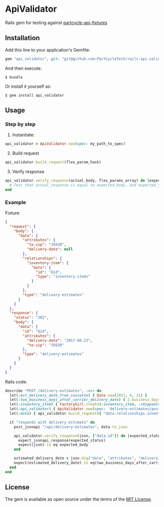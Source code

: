 # ApiValidator

Rails gem for testing against [partcycle-api-fixtures](https://github.com/PartCycleTech/partcycle-api-fixtures)

## Installation

Add this line to your application's Gemfile:

```ruby
gem "api_validator", git: "git@github.com:PartCycleTech/rails-api-validator.git"
```

And then execute:

    $ bundle

Or install it yourself as:

    $ gem install api_validator

## Usage

### Step by step

1. Instantiate:

```ruby
api_validator = ApiValidator.new(spec: my_path_to_spec)
```

2. Build request

```ruby
api_validator.build_request(flex_param_hash)
```

3. Verify response

```ruby
api_validator.verify_response(actual_body, flex_params_array) do |expected_status, expected_body|
  # Test that actual_response is equal to expected_body, and expected_status is equal to whatever is expected
end
```

### Example

Fixture:

```json
{
  "request": {
    "body": {
      "data": {
        "attributes": {
          "to-zip": "35630",
          "delivery-date": null
        },
        "relationships": {
          "inventory-item": {
            "data": {
              "id": "@id",
              "type": "inventory-items"
            }
          }
        },
        "type": "delivery-estimates"
      }
    }
  },
  "response": {
    "status": "202",
    "body": {
      "data": {
        "id": "@id",
        "attributes": {
          "delivery-date": "2017-06-23",
          "to-zip": "35630"
        },
        "type": "delivery-estimates"
      }
    }
  }
}
```

Rails code:

```ruby
describe "POST /delivery-estimates", :vcr do
  let(:est_delivery_date_from_cassette) { Date.new(2017, 6, 21) }
  let(:two_business_days_after_carrier_delivery_date) { 2.business_days.after(est_delivery_date_from_cassette) }
  let(:inventory_item) { FactoryGirl.create(:inventory_item, :shippable_as_freight) }
  let(:api_validator) { ApiValidator.new(spec: 'delivery-estimates/post') }
  let(:data) { api_validator.build_request({ "data.relationships.inventory-item.data.id" => inventory_item.id }) }

  it "responds with delivery estimate" do
    post_jsonapi "/api/delivery-estimates", data.to_json

    api_validator.verify_response(json, ["data.id"]) do |expected_status, expected_body|
      expect_jsonapi_response(expected_status)
      expect(json).to eq expected_body
    end

    estimated_delivery_date = json.dig("data", "attributes", "delivery-date")
    expect(estimated_delivery_date).to eq(two_business_days_after_carrier_delivery_date.to_s)
  end
end
```

## License

The gem is available as open source under the terms of the [MIT License](http://opensource.org/licenses/MIT).
